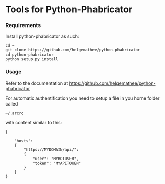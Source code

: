 # Tools for Python-Phabricator

### Requirements

Install python-phabricator as such:

```
cd ~
git clone https://github.com/helgemathee/python-phabricator
cd python-phabricator
python setup.py install
```

### Usage

Refer to the documentation at https://github.com/helgemathee/python-phabricator

For automatic authentification you need to setup a file in you home folder called

`~/.arcrc`

with content similar to this: 

```
{

    "hosts": 
    {
        "https://MYDOMAIN/api/":
        {
            "user": "MYBOTUSER",
            "token": "MYAPITOKEN"
        }
    }
}
```
